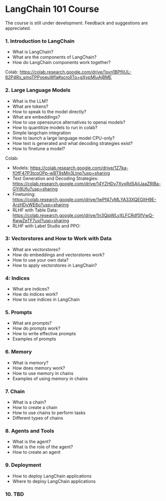 # LangChain 101 Course
The course is still under development. Feedback and suggestions are appreciated.

### 1. Introduction to LangChain
* What is LangChain?
* What are the components of LangChain?
* How do LangChain components work together?

Colab: https://colab.research.google.com/drive/1svn1BPfIiUL-82P4Rv_smoTPPyoeuWfa#scrollTo=gXypMluAjBME

### 2. Large Language Models
* What is the LLM?
* What are tokens?
* How to speak to the model directly?
* What are embeddings?
* How to use opensource alternatives to openai models?
* How to quantitize models to run in colab?
* Simple langchain integration
* How to launch a large language model CPU-only?
* How text is generated and what decoding strategies exist?
* How to finetune a model?

Colab:
- Models: https://colab.research.google.com/drive/1Z7ka-fOfF47P3tcpOPp-wBT9sMn3Ltnp?usp=sharing
- Text Generation and Decoding Strategies: https://colab.research.google.com/drive/14YZHDv7XyxRdSAjlJaaZRlBa-GYi9Ufu?usp=sharing
- Finetuning: https://colab.research.google.com/drive/1wPf47vMLYA33XQEGltH9E-ArzHDvWE6o?usp=sharing
- RLHF with Table Data: https://colab.research.google.com/drive/1n3QjpWLyXLFCRdf5fVwQ-KwwZeTF7uxI?usp=sharing
- RLHF with Label Studio and PPO:


### 3: Vectorstores and How to Work with Data
* What are vectorstores?
* How do embeddings and vectorstores work?
* How to use your own data?
* How to apply vectorstores in LangChain?

### 4: Indices
* What are indices?
* How do indices work?
* How to use indices in LangChain

### 5. Prompts
* What are prompts?
* How do prompts work?
* How to write effective prompts
* Examples of prompts

### 6. Memory
* What is memory?
* How does memory work?
* How to use memory in chains
* Examples of using memory in chains

### 7. Chain
* What is a chain?
* How to create a chain
* How to use chains to perform tasks
* Different types of chains

### 8. Agents and Tools
* What is the agent?
* What is the role of the agent?
* How to create an agent

### 9. Deployment
* How to deploy LangChain applications
* Where to deploy LangChain applications

### 10. TBD
